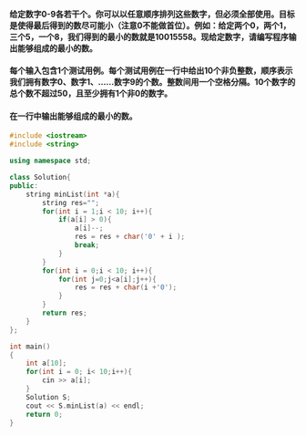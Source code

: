 #### 给定数字0-9各若干个。你可以以任意顺序排列这些数字，但必须全部使用。目标是使得最后得到的数尽可能小（注意0不能做首位）。例如：给定两个0，两个1，三个5，一个8，我们得到的最小的数就是10015558。现给定数字，请编写程序输出能够组成的最小的数。

#### 每个输入包含1个测试用例。每个测试用例在一行中给出10个非负整数，顺序表示我们拥有数字0、数字1、……数字9的个数。整数间用一个空格分隔。10个数字的总个数不超过50，且至少拥有1个非0的数字。

#### 在一行中输出能够组成的最小的数。

```cpp
#include <iostream>
#include <string>

using namespace std;

class Solution{
public:
    string minList(int *a){
        string res="";
        for(int i = 1;i < 10; i++){
            if(a[i] > 0){
                a[i]--;
                res = res + char('0' + i );
                break;
            }
        }
        for(int i = 0;i < 10; i++){
            for(int j=0;j<a[i];j++){
                res = res + char(i +'0');
            }
        }
        return res;
    }
};

int main()
{
    int a[10];
    for(int i = 0; i< 10;i++){
        cin >> a[i];
    }
    Solution S;
    cout << S.minList(a) << endl;
    return 0;
}

```
